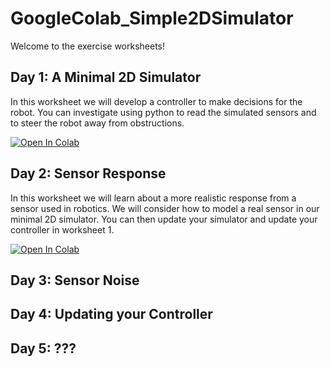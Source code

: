 # GoogleColab_Simple2DSimulator

Welcome to the exercise worksheets!

## Day 1: A Minimal 2D Simulator

In this worksheet we will develop a controller to make decisions for the robot.  You can investigate using python to read the simulated sensors and to steer the robot away from obstructions.

[![Open In Colab](https://colab.research.google.com/assets/colab-badge.svg)](https://colab.research.google.com/github/paulodowd/GoogleColab_Simple2DSimulator/blob/main/Sheet1_2D_Simulator.ipynb)

## Day 2: Sensor Response

In this worksheet we will learn about a more realistic response from a sensor used in robotics.  We will consider how to model a real sensor in our minimal 2D simulator.  You can then update your simulator and update your controller in worksheet 1.

[![Open In Colab](https://colab.research.google.com/assets/colab-badge.svg)](https://github.com/paulodowd/GoogleColab_Simple2DSimulator/blob/main/Sheet2_SimpleSensorModel_ResponseCurve.ipynb)


## Day 3: Sensor Noise

## Day 4: Updating your Controller

## Day 5: ???






